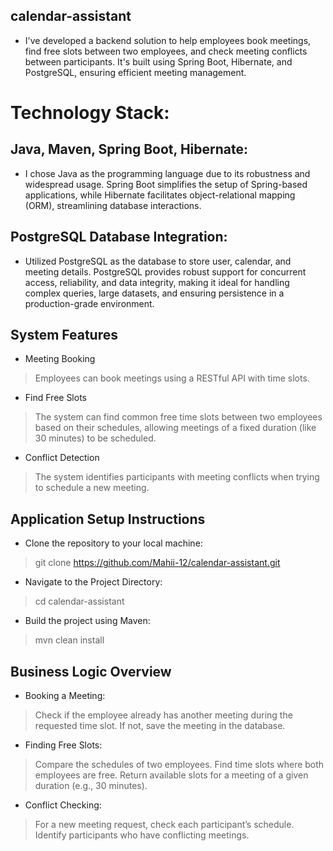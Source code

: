 ## calendar-assistant

* I've developed a backend solution to help employees book meetings, find free slots between two employees, and check meeting conflicts between participants. It's built using Spring Boot, Hibernate, and PostgreSQL, ensuring efficient meeting management.

# Technology Stack:

## Java, Maven, Spring Boot, Hibernate: 
* I chose Java as the programming language due to its robustness and widespread usage. Spring Boot simplifies the setup of Spring-based applications, while Hibernate facilitates object-relational mapping (ORM), streamlining database interactions.

## PostgreSQL Database Integration:
 * Utilized PostgreSQL as the database to store user, calendar, and meeting details. PostgreSQL provides robust support for concurrent access, reliability, and data integrity, making it ideal for handling complex queries, large datasets, and ensuring persistence in a production-grade environment.

## System Features
* Meeting Booking
 > Employees can book meetings using a RESTful API with time slots.
* Find Free Slots
 > The system can find common free time slots between two employees based on their schedules, allowing meetings of a fixed duration (like 30 minutes) to be scheduled.
* Conflict Detection
 > The system identifies participants with meeting conflicts when trying to schedule a new meeting.

## Application Setup Instructions
 * Clone the repository to your local machine:
  > git clone https://github.com/Mahii-12/calendar-assistant.git
 * Navigate to the Project Directory: 
  > cd calendar-assistant
 * Build the project using Maven:
  > mvn clean install

## Business Logic Overview
* Booking a Meeting:

> Check if the employee already has another meeting during the requested time slot.
> If not, save the meeting in the database.

* Finding Free Slots:
> Compare the schedules of two employees.
> Find time slots where both employees are free.
> Return available slots for a meeting of a given duration (e.g., 30 minutes).

* Conflict Checking:

> For a new meeting request, check each participant’s schedule.
> Identify participants who have conflicting meetings.
